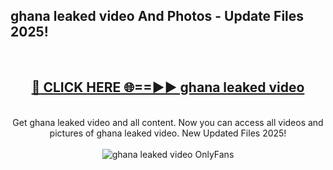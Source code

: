 <h2>ghana leaked video And Photos - Update Files 2025!</h2>
<br>
<div align="center">
<h2><a href="https://linkcuts.com/hfmhzwbr" rel="nofollow">🔴 CLICK HERE 🌐==►► ghana leaked video</a></h2>
<br>
Get ghana leaked video and all content. Now you can access all videos and pictures of ghana leaked video. New Updated Files 2025!
<br>
<br>
<a href="https://linkcuts.com/hfmhzwbr" rel="nofollow" data-target="animated-image.originalLink"><img src="https://i.ibb.co.com/WyWwxjT/player-gif2.gif" alt="ghana leaked video OnlyFans" style="max-width: 100%; display: inline-block;" data-target="animated-image.originalImage"></a>
</div>
<br>